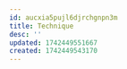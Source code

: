 ```yaml
---
id: aucxia5pujl6djrchgnpn3m
title: Technique
desc: ''
updated: 1742449551667
created: 1742449543170
---
```

